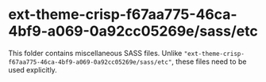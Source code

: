 # ext-theme-crisp-f67aa775-46ca-4bf9-a069-0a92cc05269e/sass/etc

This folder contains miscellaneous SASS files. Unlike `"ext-theme-crisp-f67aa775-46ca-4bf9-a069-0a92cc05269e/sass/etc"`, these files
need to be used explicitly.
